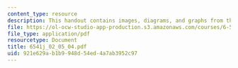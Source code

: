 ```yaml
---
content_type: resource
description: This handout contains images, diagrams, and graphs from the course textbook.
file: https://ol-ocw-studio-app-production.s3.amazonaws.com/courses/6-541j-speech-communication-spring-2004/921e629ab1b9948d54ed4a7ab3952c97_6541j_02_05_04.pdf
file_type: application/pdf
resourcetype: Document
title: 6541j_02_05_04.pdf
uid: 921e629a-b1b9-948d-54ed-4a7ab3952c97
---
```

